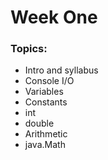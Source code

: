 # Week One

### Topics:
* Intro and syllabus
* Console I/O
* Variables
* Constants
* int
* double
* Arithmetic
* java.Math
